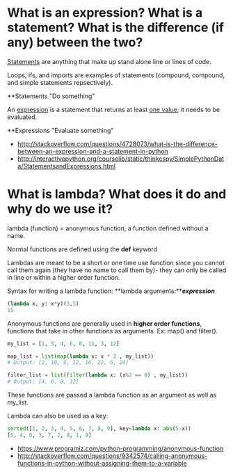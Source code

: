 # What is an expression? What is a statement? What is the difference (if any) between the two?
<u>Statements</u> are anything that make up stand alone line or lines of code.

Loops, ifs, and imports are examples of statements (compound, compound, and simple statements repsectively).

**Statements "Do something"

An <u>expression</u> is a statement that returns at least <u>one value</u>; it needs to be evaluated.

**Expressions "Evaluate something"


* http://stackoverflow.com/questions/4728073/what-is-the-difference-between-an-expression-and-a-statement-in-python
* http://interactivepython.org/courselib/static/thinkcspy/SimplePythonData/StatementsandExpressions.html


# What is lambda? What does it do and why do we use it?
lambda (function) = anonymous function, a function defined without a name.

Normal functions are defined using the **def** keyword

Lambdas are meant to be a short or one time use function since you cannot call them again (they have no name to call them by)- they can 
only be called in line or within a higher order function.


Syntax for writing a lambda function:
**lambda arguments:*****expression***

``` python
(lambda x, y: x*y)(3,5)
15
```

Anonymous functions are generally used in **higher order functions**, functions that take in other functions as arguments. Ex: map() and filter().

``` python
my_list = [1, 5, 4, 6, 8, 11, 3, 12]

map_list = list(map(lambda x: x * 2 , my_list))
# Output: [2, 10, 8, 12, 16, 22, 6, 24]

filter_list = list(filter(lambda x: (x%2 == 0) , my_list))
# Output: [4, 6, 8, 12]
```
These functions are passed a lambda function as an argument as well as my_list.

Lambda can also be used as a key:
```python
sorted([1, 2, 3, 4, 5, 6, 7, 8, 9], key=lambda x: abs(5-x))
[5, 4, 6, 3, 7, 2, 8, 1, 9]
```

* https://www.programiz.com/python-programming/anonymous-function
* http://stackoverflow.com/questions/9342574/calling-anonymous-functions-in-python-without-assigning-them-to-a-variable
